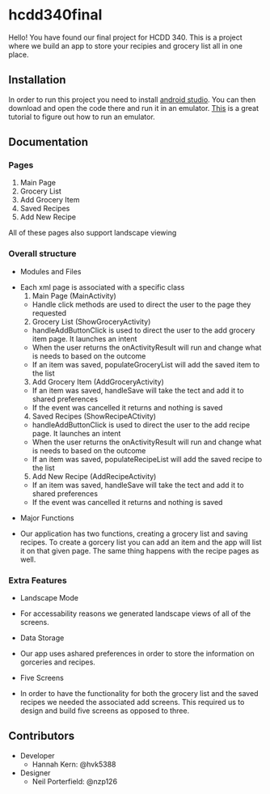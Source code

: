 # hcdd340final
Hello! You have found our final project for HCDD 340. This is a project where we build an app to store your recipies and grocery list all in one place.

## Installation
In order to run this project you need to install [android studio](https://developer.android.com/studio/install). You can then download and open the code there and run it in an emulator. [This](https://developer.android.com/training/basics/firstapp/running-app) is a great tutorial to figure out how to run an emulator.

## Documentation
### Pages
1. Main Page
2. Grocery List
3. Add Grocery Item
4. Saved Recipes
5. Add New Recipe

All of these pages also support landscape viewing

### Overall structure 
 - Modules and Files
  * Each xml page is associated with a specific class
     1. Main Page (MainActivity)
       - Handle click methods are used to direct the user to the page they requested
     2. Grocery List (ShowGroceryActivity)
       - handleAddButtonClick is used to direct the user to the add grocery item page. It launches an intent
       - When the user returns the onActivityResult will run and change what is needs to based on the outcome
       - If an item was saved, populateGroceryList will add the saved item to the list
     3. Add Grocery Item (AddGroceryActivity)
       - If an item was saved, handleSave will take the tect and add it to shared preferences
       - If the event was cancelled it returns and nothing is saved
     4. Saved Recipes (ShowRecipeACtivity)
       - handleAddButtonClick is used to direct the user to the add recipe page. It launches an intent
       - When the user returns the onActivityResult will run and change what is needs to based on the outcome
       - If an item was saved, populateRecipeList will add the saved recipe to the list
     5. Add New Recipe (AddRecipeActivity)
       - If an item was saved, handleSave will take the tect and add it to shared preferences
       - If the event was cancelled it returns and nothing is saved

 - Major Functions
  * Our application has two functions, creating a grocery list and saving recipes. To create a gorcery list you can add an item and the app will list it on that given page. The same thing happens with the recipe pages as well.

### Extra Features 
 - Landscape Mode
  * For accessability reasons we generated landscape views of all of the screens.
 - Data Storage
  * Our app uses ashared preferences in order to store the information on gorceries and recipes.
 - Five Screens
  * In order to have the functionality for both the grocery list and the saved recipes we needed the associated add screens. This required us to design and build five screens as opposed to three.

## Contributors
- Developer
  * Hannah Kern: @hvk5388
- Designer
  * Neil Porterfield: @nzp126

